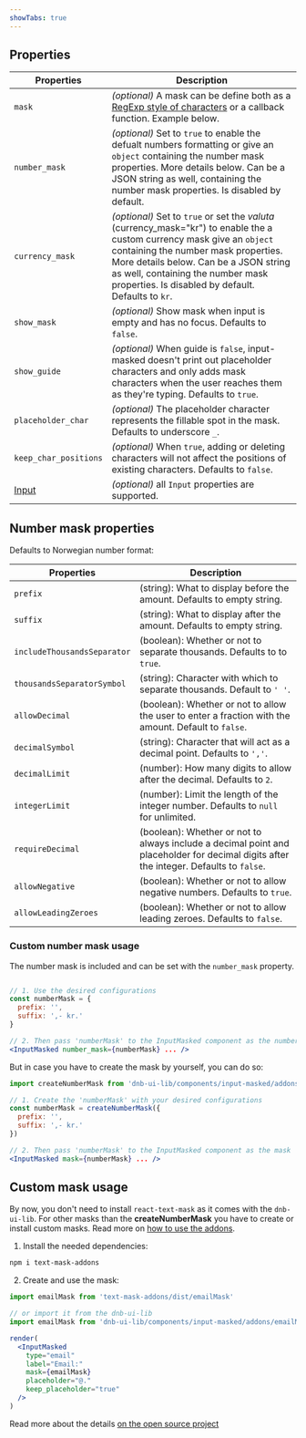 ```yaml
---
showTabs: true
---
```


## Properties

| Properties                                  | Description                                                                                                                                                                                                                                                                                         |
| ------------------------------------------- | --------------------------------------------------------------------------------------------------------------------------------------------------------------------------------------------------------------------------------------------------------------------------------------------------- |
| `mask`                                      | _(optional)_ A mask can be define both as a [RegExp style of characters](https://github.com/text-mask/text-mask/blob/master/componentDocumentation.md#readme) or a callback function. Example below.                                                                                                |
| `number_mask`                               | _(optional)_ Set to `true` to enable the defualt numbers formatting or give an `object` containing the number mask properties. More details below. Can be a JSON string as well, containing the number mask properties. Is disabled by default.                                                     |
| `currency_mask`                             | _(optional)_ Set to `true` or set the _valuta_ (currency_mask="kr") to enable the a custom currency mask give an `object` containing the number mask properties. More details below. Can be a JSON string as well, containing the number mask properties. Is disabled by default. Defaults to `kr`. |
| `show_mask`                                 | _(optional)_ Show mask when input is empty and has no focus. Defaults to `false`.                                                                                                                                                                                                                   |
| `show_guide`                                | _(optional)_ When guide is `false`, input-masked doesn't print out placeholder characters and only adds mask characters when the user reaches them as they're typing. Defaults to `true`.                                                                                                           |
| `placeholder_char`                          | _(optional)_ The placeholder character represents the fillable spot in the mask. Defaults to underscore `_`.                                                                                                                                                                                        |
| `keep_char_positions`                       | _(optional)_ When `true`, adding or deleting characters will not affect the positions of existing characters. Defaults to `false`.                                                                                                                                                                  |
| [Input](/uilib/components/input/properties) | _(optional)_ all `Input` properties are supported.                                                                                                                                                                                                                                                  |

## Number mask properties

Defaults to Norwegian number format:

| Properties                  | Description                                                                                                                            |
| --------------------------- | -------------------------------------------------------------------------------------------------------------------------------------- |
| `prefix`                    | (string): What to display before the amount. Defaults to empty string.                                                                 |
| `suffix`                    | (string): What to display after the amount. Defaults to empty string.                                                                  |
| `includeThousandsSeparator` | (boolean): Whether or not to separate thousands. Defaults to to `true`.                                                                |
| `thousandsSeparatorSymbol`  | (string): Character with which to separate thousands. Default to `' '`.                                                                |
| `allowDecimal`              | (boolean): Whether or not to allow the user to enter a fraction with the amount. Default to `false`.                                   |
| `decimalSymbol`             | (string): Character that will act as a decimal point. Defaults to `','`.                                                               |
| `decimalLimit`              | (number): How many digits to allow after the decimal. Defaults to `2`.                                                                 |
| `integerLimit`              | (number): Limit the length of the integer number. Defaults to `null` for unlimited.                                                    |
| `requireDecimal`            | (boolean): Whether or not to always include a decimal point and placeholder for decimal digits after the integer. Defaults to `false`. |
| `allowNegative`             | (boolean): Whether or not to allow negative numbers. Defaults to `true`.                                                               |
| `allowLeadingZeroes`        | (boolean): Whether or not to allow leading zeroes. Defaults to `false`.                                                                |

### Custom number mask usage

The number mask is included and can be set with the `number_mask` property.

```jsx

// 1. Use the desired configurations
const numberMask = {
  prefix: '',
  suffix: ',- kr.'
}

// 2. Then pass 'numberMask' to the InputMasked component as the number_mask
<InputMasked number_mask={numberMask} ... />
```

But in case you have to create the mask by yourself, you can do so:

```jsx
import createNumberMask from 'dnb-ui-lib/components/input-masked/addons/createNumberMask'

// 1. Create the 'numberMask' with your desired configurations
const numberMask = createNumberMask({
  prefix: '',
  suffix: ',- kr.'
})

// 2. Then pass 'numberMask' to the InputMasked component as the mask
<InputMasked mask={numberMask} ... />
```

## Custom mask usage

By now, you don't need to install `react-text-mask` as it comes with the `dnb-ui-lib`. For other masks than the **createNumberMask** you have to create or install custom masks. Read more on [how to use the addons](https://github.com/text-mask/text-mask/blob/master/addons/README.md).

1. Install the needed dependencies:

```bash
npm i text-mask-addons
```

2. Create and use the mask:

```jsx
import emailMask from 'text-mask-addons/dist/emailMask'

// or import it from the dnb-ui-lib
import emailMask from 'dnb-ui-lib/components/input-masked/addons/emailMask'

render(
  <InputMasked
    type="email"
    label="Email:"
    mask={emailMask}
    placeholder="@."
    keep_placeholder="true"
  />
)
```

Read more about the details [on the open source project](https://github.com/text-mask/text-mask)
